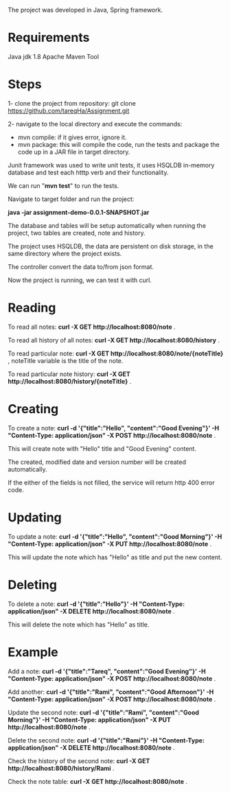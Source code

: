 The project was developed in Java, Spring framework.

# Requirements

Java jdk 1.8
Apache Maven Tool

# Steps

1- clone the project from repository: git clone https://github.com/tareqHa/Assignment.git

2- navigate to the local directory and execute the commands:
  * mvn compile: if it gives error, ignore it.
  * mvn package: this will compile the code, run the tests and package the code up in a JAR file in target directory.

Junit framework was used to write unit tests, it uses HSQLDB in-memory database and test each htttp verb and their functionality.

We can run "**mvn test**" to run the tests.

Navigate to target folder and run the project: 

**java -jar assignment-demo-0.0.1-SNAPSHOT.jar**

The database and tables will be setup automatically when running the project, two tables are created, note and history.

The project uses HSQLDB, the data are persistent on disk storage, in the same directory where the project exists.

The controller convert the data to/from json format.

Now the project is running, we can test it with curl.


# Reading

To read all notes: **curl -X GET http://localhost:8080/note** .

To read all history of all notes: **curl -X GET http://localhost:8080/history** .

To read particular note: **curl -X GET http://localhost:8080/note/{noteTitle}** , noteTitle variable is the title of the note.

To read particular note history: **curl -X GET http://localhost:8080/history/{noteTitle}** .

# Creating

To create a note: **curl -d '{"title":"Hello", "content":"Good Evening"}' -H "Content-Type: application/json" -X POST http://localhost:8080/note** .

This will create note with "Hello" title and "Good Evening" content.

The created, modified date and version number will be created automatically.

If the either of the fields is not filled, the service will return http 400 error code.

# Updating

To update a note: **curl -d '{"title":"Hello", "content":"Good Morning"}' -H "Content-Type: application/json" -X PUT http://localhost:8080/note** .

This will update the note which has "Hello" as title and put the new content.

# Deleting

To delete a note: **curl -d '{"title":"Hello"}' -H "Content-Type: application/json" -X DELETE http://localhost:8080/note** .

This will delete the note which has "Hello" as title.


# Example

Add a note: **curl -d '{"title":"Tareq", "content":"Good Evening"}' -H "Content-Type: application/json" -X POST http://localhost:8080/note** .

Add another: **curl -d '{"title":"Rami", "content":"Good Afternoon"}' -H "Content-Type: application/json" -X POST http://localhost:8080/note** .

Update the second note: **curl -d '{"title":"Rami", "content":"Good Morning"}' -H "Content-Type: application/json" -X PUT http://localhost:8080/note** .

Delete the second note: **curl -d '{"title":"Rami"}' -H "Content-Type: application/json" -X DELETE http://localhost:8080/note** .

Check the history of the second note: **curl -X GET http://localhost:8080/history/Rami** .

Check the note table: **curl -X GET http://localhost:8080/note** .



